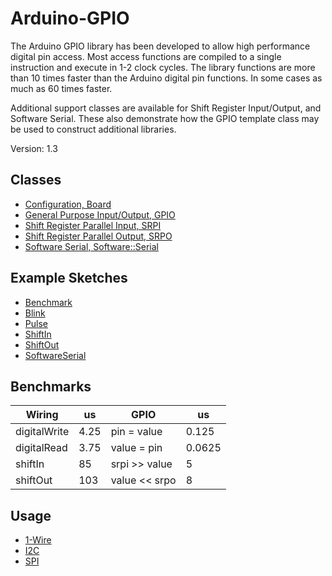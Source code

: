 # Arduino-GPIO
The Arduino GPIO library has been developed to allow high performance
digital pin access. Most access functions are compiled to a single
instruction and execute in 1-2 clock cycles. The library functions are
more than 10 times faster than the Arduino digital pin functions. In
some cases as much as 60 times faster.

Additional support classes are available for Shift Register
Input/Output, and Software Serial. These also demonstrate how the GPIO
template class may be used to construct additional libraries.

Version: 1.3

## Classes

* [Configuration, Board](./src/Board.h)
* [General Purpose Input/Output, GPIO](./src/GPIO.h)
* [Shift Register Parallel Input, SRPI](./src/SRPI.h)
* [Shift Register Parallel Output, SRPO](./src/SRPO.h)
* [Software Serial, Software::Serial](./src/Software/Serial.h)

## Example Sketches

* [Benchmark](./examples/Benchmark)
* [Blink](./examples/Blink)
* [Pulse](./examples/Pulse)
* [ShiftIn](./examples/ShiftIn)
* [ShiftOut](./examples/ShiftOut)
* [SoftwareSerial](./examples/SoftwareSerial)

## Benchmarks

Wiring | us | GPIO | us
------ |----|------|----
digitalWrite | 4.25 | pin = value | 0.125
digitalRead | 3.75 | value = pin | 0.0625
shiftIn | 85 | srpi >> value | 5
shiftOut | 103 | value << srpo | 8

## Usage

* [1-Wire](https://github.com/mikaelpatel/Arduino-OWI)
* [I2C](https://github.com/mikaelpatel/Arduino-TWI)
* [SPI](https://github.com/mikaelpatel/Arduino-SPI)
